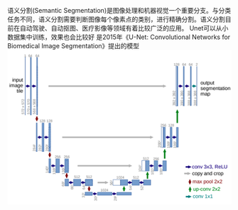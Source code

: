 语义分割(Semantic Segmentation)是图像处理和机器视觉一个重要分支。与分类任务不同，语义分割需要判断图像每个像素点的类别，进行精确分割。语义分割目前在自动驾驶、自动抠图、医疗影像等领域有着比较广泛的应用。
Unet可以从小数据集中训练，效果也会比较好
是2015年《U-Net: Convolutional Networks for Biomedical Image Segmentation》提出的模型
![image](imag/unet.png?raw=true)
